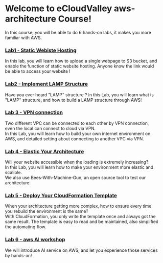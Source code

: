 # Welcome to eCloudValley aws-architecture Course!

In this course, you will be able to do 6 hands-on labs, it makes you more familiar with AWS.

### [Lab1 - Static Webiste Hosting](../01-static-webiste-hosting/README.md)

In this lab, you will learn how to upload a single webpage to S3 bucket, and enable the function of static website hosting. Anyone know the link would be able to access your website !

### [Lab2 - Implement LAMP Structure](../02-implement-lamp-structure/README.md)

Have you ever heard "LAMP" structure ? In this Lab, you will learn what is "LAMP" structure, and how to build a LAMP structure through AWS!

### [Lab 3 - VPN connection](../03-vpn-connection/README.md)

Two different VPC can be connected to each other by VPN connection, even the local can connect to cloud via VPN. <br>In this Lab, you will learn how to build your own internet environment on AWS, and detailed setting about connecting to another VPC via VPN.

### [Lab 4 - Elastic Your Architecture](../04-elastic-your-architecture/README.md)

Will your website accessible when the loading is extremely increasing? <br>In this Lab, you will learn how to make your environment more elastic and scalible. <br>We also use Bees-With-Machine-Gun, an open source tool to test our architecture.

### [Lab 5 - Deploy Your CloudFormation Template](../05-deploy-your-cloudformation-template/README.md)

When your architecture getting more complex, how to ensure every time you rebuild the environment is the same? <br>With CloudFormation, you only write the template once and always got the same result. The template is easy to read and be maintained, also simplified the automating flow.

### [Lab 6 - aws AI workshop](../06-walkthrough-aws-ai-service/README.md)

We will introduce AI service on AWS, and let you experience those services by hands-on!
